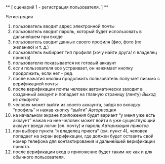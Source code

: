 ** [ сценарий 1 - регистрация пользователя. ] **

*Регистрация*
1. пользователь вводит адрес электронной почты
2. пользователь вводит пароль, который будет использовать в дальнейшем при входе
3. пользователь вводит данные своего профиля (фио, фото (по желанию) и т. д.)
4. пользователь выбирает тип профиля (хочу найти друга/ я владелец приюта)
5. пользователю показывается их готовый аккаунт
6. если пользователя все устраивает, он нажимает кнопку продолжить, если нет - ред.
7. после нажатия кнопки продолжить пользователь получает письмо с верификацией почты
8. после верификации почты человек автоматически заходит в созданный аккаунт и попадает на главную страницу (ленту)
*Выход из аккаунта*
9. человек может выйти из своего аккаунта, зайдя во вкладку “профиль” и нажав кнопку “выйти”
*Авторизация*
10. на начальном экране приложения будет вариант “у меня уже есть аккаунт”
нажав на нее человек может войти в уже существующий аккаунт введя логин (эл. почту) и пароль
*Авторизация приютов*
12. при выборе пункта “я владелец приюта” (см. пункт 4), человек попадает на экран верификации, где должен будет оставить свой номер телефона для контактирования и дальнейшей верификации приюта.
13. после верификации вход в приложение будет таким же как и для обычного пользователя.

